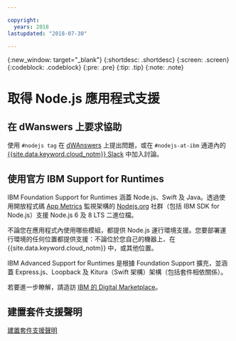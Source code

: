 ```yaml
---

copyright:
  years: 2018
lastupdated: "2018-07-30"

---
```


{:new_window: target="_blank"}
{:shortdesc: .shortdesc}
{:screen: .screen}
{:codeblock: .codeblock}
{:pre: .pre}
{:tip: .tip}
{:note: .note}

# 取得 Node.js 應用程式支援

## 在 dWanswers 上要求協助

使用 `#nodejs tag` 在 [dWAnswers](https://developer.ibm.com/answers/smartspace/nodejs/) 上提出問題，或在 `#nodejs-at-ibm` 通道內的 [{{site.data.keyword.cloud_notm}} Slack](https://slack-invite-ibm-cloud-tech.mybluemix.net/) 中加入討論。

## 使用官方 IBM Support for Runtimes

IBM Foundation Support for Runtimes 涵蓋 Node.js、Swift 及 Java。透過使用開放程式碼 [App Metrics](https://developer.ibm.com/node/monitoring-post-mortem/application-metrics-node-js/) 監視架構的 [Nodejs.org](https://nodejs.org/) 社群（包括 IBM SDK for Node.js）支援 Node.js 6 及 8 LTS 二進位檔。

不論您在應用程式內使用哪些模組，都提供 Node.js 運行環境支援。您要部署運行環境的任何位置都提供支援：不論位於您自己的機器上、在 {{site.data.keyword.cloud_notm}} 中，或其他位置。

IBM Advanced Support for Runtimes 是根據 Foundation Support 擴充，並涵蓋 Express.js、Loopback 及 Kitura（Swift 架構）架構（包括套件相依關係）。

若要進一步瞭解，請造訪 [IBM 的 Digital Marketplace](https://www.ibm.com/us-en/marketplace/support-for-runtimes)。

## 建置套件支援聲明

[建置套件支援聲明](../runtimes/common/buildpackSupport.html)
